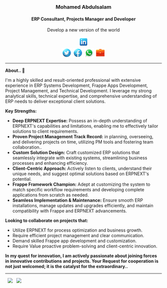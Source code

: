 <div align="center">
<!--<a href=""><img src="/Mohamed Abdulsalam/public/images/my profile.jpg" height="400"> </a> -->
    <h3>Mohamed Abdulsalam</h3>
    <h4>ERP Consultant, Projects Manager and Developer</h4>
    <p align="center">
        <p>Develop a new version of the world</p>
    </p>
      
[![linkedin](https://github.com/MohamedAbdulsalam96/MohamedAbdulsalam96/blob/main/Mohamed%20Abdulsalam/public/images/linkedin-32.png)](https://www.linkedin.com/in/mohamedabdulsalam96)		
[![twitter](https://github.com/MohamedAbdulsalam96/MohamedAbdulsalam96/blob/main/Mohamed%20Abdulsalam/public/images/twitter-32.png)](https://twitter.com/MohamedAlqadasi?t=b0PhbTbVmK_Gqm0IPdI51w&s=09)
[![facebook](https://github.com/MohamedAbdulsalam96/MohamedAbdulsalam96/blob/main/Mohamed%20Abdulsalam/public/images/facebook-32.png)](https://www.facebook.com/profile.php?id=100006434417374)
[![whatsapp](https://github.com/MohamedAbdulsalam96/MohamedAbdulsalam96/blob/main/Mohamed%20Abdulsalam/public/images/whatsapp-32.png)](https://wa.me/c/967774368459)
[![service](https://github.com/MohamedAbdulsalam96/MohamedAbdulsalam96/blob/main/Mohamed%20Abdulsalam/public/images/briefcase-32.png)](https://discuss.erpnext.com/u/mohamedabdulsalam/summary)

<!-- [https://discuss.erpnext.com](https://discuss.erpnext.com/u/mohamedabdulsalam/summary) -->

</div>

<!--End Header and Icons  -->
  <hr>
  
**About.. 👋**

I'm a highly skilled and result-oriented professional with extensive experience in ERP Systems Development, Frappe Apps Development, Project Management, and Technical Development. I leverage my strong analytical skills, technical expertise, and comprehensive understanding of ERP needs to deliver exceptional client solutions.

**Key Strengths:**

* **Deep ERPNEXT Expertise:** 
Possess an in-depth understanding of ERPNEXT's capabilities and limitations, enabling me to effectively tailor solutions to client requirements.
* **Proven Project Management Track Record:** in planning, overseeing, and delivering projects on time, utilizing PM tools and fostering team collaboration..
* **Custom Solution Design:** Craft customized ERP solutions that seamlessly integrate with existing systems, streamlining business processes and enhancing efficiency.
* **Client-Centric Approach:** Actively listen to clients, understand their unique needs, and suggest optimal solutions based on ERPNEXT's potential.
* **Frappe Framework Champion:** Adept at customizing the system to match specific workflow requirements and developing complete applications from scratch as needed.
* **Seamless Implementation & Maintenance:** Ensure smooth ERP installations, manage updates and upgrades efficiently, and maintain compatibility with Frappe and ERPNEXT advancements.

**Looking to collaborate on projects that:**
* Utilize ERPNEXT for process optimization and business growth.
* Require efficient project management and clear communication.
* Demand skilled Frappe app development and customization.
* Require Value proactive problem-solving and client-centric innovation.

**In my quest for innovation, I am actively passionate about joining forces in innovative contributions and projects. Your Request for cooperation is not just welcomed; it is the catalyst for the extraordinary..**

**************
<p align="left">
  <img width="48%" src="https://github-readme-stats.vercel.app/api?username=MohamedAbdulsalam96&show_icons=true&theme=radical&count_private=true&include_all_commits=true" /> 
  <img width="48%" src="https://github-readme-streak-stats.herokuapp.com/?user=MohamedAbdulsalam96&theme=radical" />
</p>  



